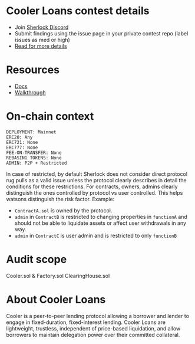 # Cooler Loans contest details

- Join [Sherlock Discord](https://discord.gg/MABEWyASkp)
- Submit findings using the issue page in your private contest repo (label issues as med or high)
- [Read for more details](https://docs.sherlock.xyz/audits/watsons)

# Resources

- [Docs]([url](https://ag0.gitbook.io/cooler-loans/))
- [Walkthrough]([url](https://ag0.gitbook.io/cooler-loan-code-walkthrough/))

# On-chain context

```
DEPLOYMENT: Mainnet
ERC20: Any
ERC721: None
ERC777: None
FEE-ON-TRANSFER: None
REBASING TOKENS: None
ADMIN: P2P + Restricted
```

In case of restricted, by default Sherlock does not consider direct protocol rug pulls as a valid issue unless the protocol clearly describes in detail the conditions for these restrictions. 
For contracts, owners, admins clearly distinguish the ones controlled by protocol vs user controlled. This helps watsons distinguish the risk factor. 
Example: 
* `ContractA.sol` is owned by the protocol. 
* `admin` in `ContractB` is restricted to changing properties in `functionA` and should not be able to liquidate assets or affect user withdrawals in any way. 
* `admin` in `ContractC` is user admin and is restricted to only `functionB`

# Audit scope

Cooler.sol & Factory.sol
ClearingHouse.sol

# About Cooler Loans

Cooler is a peer-to-peer lending protocol allowing a borrower and lender to engage in fixed-duration, fixed-interest lending. Cooler Loans are lightweight, trustless, independent of price-based liquidation, and allow borrowers to maintain delegation power over their committed collateral.
